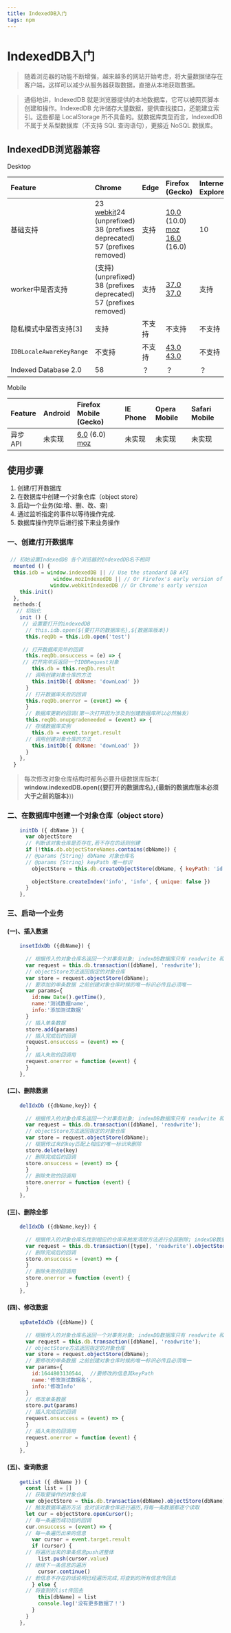 ```yaml
---
title: IndexedDB入门
tags: npm
---
```

# IndexedDB入门

> 随着浏览器的功能不断增强，越来越多的网站开始考虑，将大量数据储存在客户端，这样可以减少从服务器获取数据，直接从本地获取数据。

> 通俗地讲，IndexedDB 就是浏览器提供的本地数据库，它可以被网页脚本创建和操作。IndexedDB 允许储存大量数据，提供查找接口，还能建立索引。这些都是 LocalStorage 所不具备的。就数据库类型而言，IndexedDB 不属于关系型数据库（不支持 SQL 查询语句），更接近 NoSQL 数据库。

## IndexedDB浏览器兼容

Desktop

| Feature                  | Chrome                                                       | Edge   | Firefox (Gecko)                                              | Internet Explorer | Opera  | Safari (WebKit) |
| :----------------------- | :----------------------------------------------------------- | :----- | :----------------------------------------------------------- | :---------------- | :----- | :-------------- |
| 基础支持                 | 23 [webkit](https://developer.mozilla.org/zh-CN/docs/Web/Guide/Prefixes)24 (unprefixed) 38 (prefixes deprecated) 57 (prefixes removed) | 支持   | [10.0](https://developer.mozilla.org/en-US/Firefox/Releases/10) (10.0) [moz](https://developer.mozilla.org/en-US/docs/Web/Guide/Prefixes) [16.0](https://developer.mozilla.org/en-US/Firefox/Releases/16) (16.0) | 10                | 15     | 7.1, partial 10 |
| worker中是否支持         | (支持) (unprefixed) 38 (prefixes deprecated) 57 (prefixes removed) | 支持   | [37.0](https://developer.mozilla.org/en-US/Firefox/Releases/37) [37.0](1) | 支持              | 支持   | 10              |
| 隐私模式中是否支持[3]    | 支持                                                         | 不支持 | 不支持                                                       | 不支持            | 不支持 | 不支持          |
| `IDBLocaleAwareKeyRange` | 不支持                                                       | 不支持 | [43.0](https://developer.mozilla.org/en-US/Firefox/Releases/43) [43.0](2) | 不支持            | 不支持 | 不支持          |
| Indexed Database 2.0     | 58                                                           | ？     | ？                                                           | ？                | 45     |                 |

Mobile

| Feature  | Android | Firefox Mobile (Gecko)                                       | IE Phone | Opera Mobile | Safari Mobile |
| :------- | :------ | :----------------------------------------------------------- | :------- | :----------- | :------------ |
| 异步 API | 未实现  | [6.0](https://developer.mozilla.org/en-US/Firefox/Releases/6) (6.0) [moz](https://developer.mozilla.org/zh-CN/docs/Web/Guide/Prefixes) | 未实现   | 未实现       | 未实现        |

## 使用步骤

1. 创建/打开数据库
2. 在数据库中创建一个对象仓库（object store）
3. 启动一个业务(如:增、删、改、查)
4. 通过监听指定的事件以等待操作完成.
5. 数据库操作完毕后进行接下来业务操作

### 一、创建/打开数据库

#####

```javascript
 // 初始设置IndexedDB 各个浏览器的IndexedDB名不相同
  mounted () {
  this.idb = window.indexedDB || // Use the standard DB API
               window.mozIndexedDB || // Or Firefox's early version of it
              window.webkitIndexedDB // Or Chrome's early version
    this.init()
  },
  methods:{
   // 初始化
    init () {
     // 设置要打开的indexedDB
      // this.idb.open(${要打开的数据库名},${数据库版本})
      this.reqDb = this.idb.open('test')
      
     // 打开数据库完毕的回调
      this.reqDb.onsuccess = (e) => {
     // 打开完毕后返回一个IDBRequest对象
        this.db = this.reqDb.result
      // 调用创建对象仓库的方法
        this.initDb({ dbName: 'downLoad' })
      }
      // 打开数据库失败的回调
      this.reqDb.onerror = (event) => {
      }
      // 数据库更新的回调(第一次打开因为涉及到创建数据库所以必然触发)
      this.reqDb.onupgradeneeded = (event) => {
      // 存储数据库实例
        this.db = event.target.result
      // 调用创建对象仓库的方法
        this.initDb({ dbName: 'downLoad' })
      }
    },
  }
```

> 每次修改对象仓库结构时都务必要升级数据库版本( **window.indexedDB.open({要打开的数据库名},{最新的数据库版本必须大于之前的版本}**))

### 二、在数据库中创建一个对象仓库（object store）

``` javascript
    initDb ({ dbName }) {
      var objectStore
      // 判断该对象仓库是否存在,若不存在的话则创建
      if (!this.db.objectStoreNames.contains(dbName)) {
      // @params {String} dbName 对象仓库名
      // @params {String} keyPath 唯一标识
        objectStore = this.db.createObjectStore(dbName, { keyPath: 'id' })
        
        objectStore.createIndex('info', 'info', { unique: false })
      } 
    },
```

### 三、启动一个业务



#### (一)、插入数据

``` javascript
    insetIdxDb ({dbName}) {
       
      // 根据传入的对象仓库名返回一个对事务对象; indexDB数据库只有 readwrite 和 readonly 两个状态
      var request = this.db.transaction([dbName], 'readwrite');
      // objectStore方法返回指定的对象仓库
      var store = request.objectStore(dbName);
      // 要添加的单条数据 之前创建对象仓库时候的唯一标识必传且必须唯一
      var params={
        id:new Date().getTime(),
        name:'测试数据name',
        info:'添加测试数据'
      }
      // 插入单条数据
      store.add(params)
      // 插入完成后的回调
      request.onsuccess = (event) => {
      }
      // 插入失败的回调用
      request.onerror = function (event) {
      }
    },
```



#### (二)、删除数据

``` javascript
    delIdxDb ({dbName,key}) {
       
      // 根据传入的对象仓库名返回一个对事务对象; indexDB数据库只有 readwrite 和 readonly 两个状态
      var request = this.db.transaction([dbName], 'readwrite');
      // objectStore方法返回指定的对象仓库
      var store = request.objectStore(dbName);
      // 根据传过来的key匹配上相应的唯一标识来删除
      store.delete(key)
      // 删除完成后的回调
      store.onsuccess = (event) => {
      }
      // 删除失败的回调用
      store.onerror = function (event) {
      }
    },
```



#### (三)、删除全部

``` javascript
    delIdxDb ({dbName,key}) {
       
      // 根据传入的对象仓库名找到相应的仓库来触发清除方法进行全部删除; indexDB数据库只有 readwrite 和 readonly 两个状态
      var request = this.db.transaction([type], 'readwrite').objectStore(type).clear()
      // 删除完成后的回调
      store.onsuccess = (event) => {
      }
      // 删除失败的回调用
      store.onerror = function (event) {
      }
    },
```

#### (四)、修改数据

``` javascript
    upDateIdxDb ({dbName}) {
       
      // 根据传入的对象仓库名返回一个对事务对象; indexDB数据库只有 readwrite 和 readonly 两个状态
      var request = this.db.transaction([dbName], 'readwrite');
      // objectStore方法返回指定的对象仓库
      var store = request.objectStore(dbName);
      // 要修改的单条数据 之前创建对象仓库时候的唯一标识必传且必须唯一
      var params={
        id:1644803130544,  //要修改的信息其keyPath
        name:'修改测试数据名',
        info:'修改Info'
      }
      // 修改单条数据
      store.put(params)
      // 插入完成后的回调
      request.onsuccess = (event) => {
      }
      // 插入失败的回调用
      request.onerror = function (event) {
      }
    },
```



#### (五)、查询数据

``` javascript
    getList ({ dbName }) {
      const list = []
      // 获取要操作的对象仓库
      var objectStore = this.db.transaction(dbName).objectStore(dbName)
      // 触发数据库遍历方法 会对该对象仓库进行遍历,将每一条数据都逐个读取
      let cur = objectStore.openCursor();
      // 每一条遍历成功后的回调
      cur.onsuccess = (event) => {
      // 每一条遍历出来的信息
        var cursor = event.target.result
        if (cursor) {
      // 将遍历出来的单条信息push进整体
          list.push(cursor.value)
      // 继续下一条信息的遍历
          cursor.continue()
      // 若信息不存在的话说明已经遍历完成,将查到的所有信息传回去
        } else {
      // 将查到的list传回去
          this[dbName] = list
          console.log('没有更多数据了！')
        }
      }
    },
```
